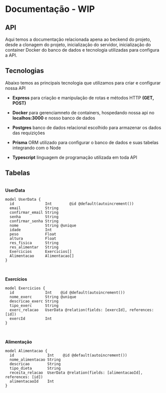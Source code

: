 # Documentação - WIP

## API
<p>
Aqui temos a documentação relacionada apena ao beckend do projeto, desde a clonagem do projeto, inicialização do servidor, inicialização do container Docker do banco de dados e tecnologia utilizadas para configura a API.
</p>

## Tecnologias
<p>
Abaixo temos as principais tecnologia que utilizamos para criar e configurar nossa API
</p>

- <p><strong>Express</strong> para criação e manipulação de rotas e métodos HTTP <strong>(GET, POST)</strong> </p>

- <p><strong>Docker</strong> para gerenciamneto de containers, hospedando nossa api no <strong>localhos:3000</strong> e nosso banco de dados</p>

- <p><strong>Postgres</strong> banco de dados relacional escolhido para armazenar os dados das requizições</p>

- <p><strong>Prisma</strong> ORM utilizado para configurar o banco de dados e suas tabelas integrando com o Node</p>

- <p><strong>Typescript</strong> linguagem de programação utilizada em toda API</p>

## Tabelas
<br>
<strong>UserData</strong>

```prisma
model UserData {
  id              Int        @id @default(autoincrement())
  email           String
  confirmar_email String
  senha           String
  confirmar_senha String
  nome            String @unique
  idade           Int
  peso            Float
  altura          Float
  res_fisica      String
  res_alimentar   String
  Exercicios      Exercicios[]
  Alimentacao     Alimentacao[]
}
```
<br>

<strong>Exercícios</strong>

```prisma
model Exercicios {
  id              Int    @id @default(autoincrement())
  nome_exerc      String @unique
  descricao_exerc String
  tipo_exerc      String
  exerc_relacao   UserData @relation(fields: [exercId], references: [id])
  exercId         Int
}
```
<br>

<strong>Alimentação</strong>
```prisma
model Alimentacao {
  id               Int    @id @default(autoincrement())
  nome_alimentacao String
  descricao        String
  tipo_dieta       String
  receita_relacao  UserData @relation(fields: [alimentacaoId], references: [id])
  alimentacaoId    Int
}
```